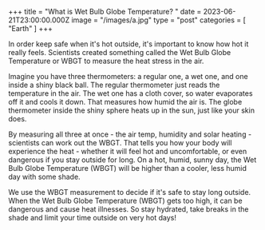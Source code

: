 +++
title = "What is Wet Bulb Globe Temperature? "
date = 2023-06-21T23:00:00.000Z
image = "/images/a.jpg"
type = "post"
categories = [ "Earth" ]
+++

In order keep safe when it's hot outside, it's important to know how hot it really feels. Scientists created something called the Wet Bulb Globe Temperature or WBGT to measure the heat stress in the air.

Imagine you have three thermometers: a regular one, a wet one, and one inside a shiny black ball. The regular thermometer just reads the temperature in the air. The wet one has a cloth cover, so water evaporates off it and cools it down. That measures how humid the air is. The globe thermometer inside the shiny sphere heats up in the sun, just like your skin does.

By measuring all three at once - the air temp, humidity and solar heating - scientists can work out the WBGT. That tells you how your body will experience the heat - whether it will feel hot and uncomfortable, or even dangerous if you stay outside for long. On a hot, humid, sunny day, the Wet Bulb Globe Temperature (WBGT) will be higher than a cooler, less humid day with some shade.

We use the WBGT measurement to decide if it's safe to stay long outside. When the Wet Bulb Globe Temperature (WBGT) gets too high, it can be dangerous and cause heat illnesses. So stay hydrated, take breaks in the shade and limit your time outside on very hot days!
